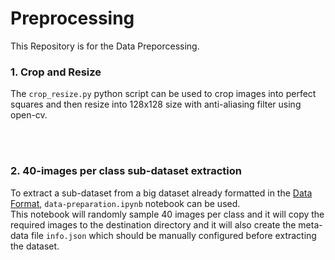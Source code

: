 # Preprocessing
This Repository is for the Data Preporcessing.


### 1. Crop and Resize
The `crop_resize.py` python script can be used to crop images into perfect squares and then resize into 128x128 size with anti-aliasing filter using open-cv. 

<br><br>

### 2. 40-images per class sub-dataset extraction
To extract a sub-dataset from a big dataset already formatted in the [Data Format](../DataFormat/), `data-preparation.ipynb` notebook can be used.  
This notebook will randomly sample 40 images per class and it will copy the required images to the destination directory and it will also create the meta-data file `info.json` which should be manually configured before extracting the dataset.


